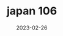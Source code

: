 ---
weight: 106
images: 
- /images/Japan/DSCF9720.jpg
title: japan 106
date: 2023-02-26
tags:
- japan
---
